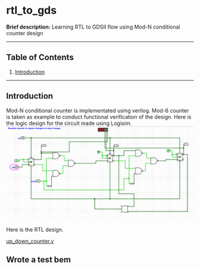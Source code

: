 # rtl_to_gds

**Brief description:** Learning RTL to GDSII flow using Mod-N conditional counter design

---

## Table of Contents

1. [Introduction](#introduction)

---

## Introduction

Mod-N conditional counter is implementated using verilog. Mod-6 counter is taken as example to conduct functional verification of the design. 
Here is the logic design for the circuit made using Logisim.
![Alt text](Mod-6_conditional_counter.png)


Here is the RTL design.

[up_down_counter.v](up_down_counter.v)

Wrote a test bem
---
